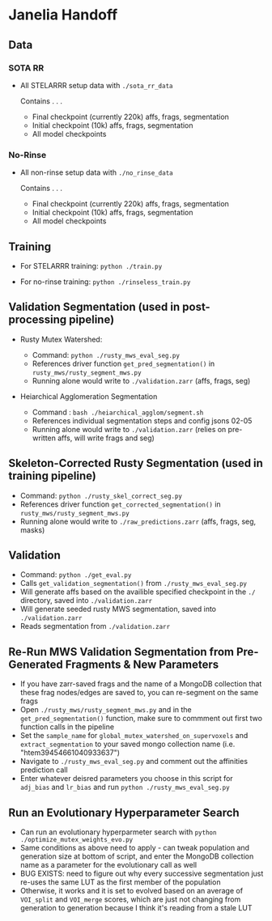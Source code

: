 # Janelia Handoff


## Data

### SOTA RR

- All STELARRR setup data with `./sota_rr_data`

    Contains . . .
    - Final checkpoint (currently 220k) affs, frags, segmentation 
    - Initial checkpoint (10k) affs, frags, segmentation
    - All model checkpoints

### No-Rinse

- All non-rinse setup data with `./no_rinse_data`

    Contains . . .
    - Final checkpoint (currently 220k) affs, frags, segmentation 
    - Initial checkpoint (10k) affs, frags, segmentation
    - All model checkpoints


## Training

- For STELARRR training: `python ./train.py`

- For no-rinse training: `python ./rinseless_train.py`

## Validation Segmentation (used in post-processing pipeline)

- Rusty Mutex Watershed:
    - Command: `python ./rusty_mws_eval_seg.py`
    - References driver function `get_pred_segmentation()` in `rusty_mws/rusty_segment_mws.py`
    - Running alone would write to `./validation.zarr` (affs, frags, seg)

- Heiarchical Agglomeration Segmentation
    - Command : `bash ./heiarchical_agglom/segment.sh`
    - References individual segmentation steps and config jsons 02-05
    - Running alone would write to `./validation.zarr` (relies on pre-written affs, will write frags and seg)


## Skeleton-Corrected Rusty Segmentation (used in training pipeline)

- Command: `python ./rusty_skel_correct_seg.py`
- References driver function `get_corrected_segmentation()` in `rusty_mws/rusty_segment_mws.py`
- Running alone would write to `./raw_predictions.zarr` (affs, frags, seg, masks)

## Validation

- Command: `python ./get_eval.py`
- Calls `get_validation_segmentation()` from `./rusty_mws_eval_seg.py`
- Will generate affs based on the availible specified checkpoint in the `./` directory, saved into `./validation.zarr`
- Will generate seeded rusty MWS segmentation, saved into `./validation.zarr`
- Reads segmentation from `./validation.zarr`

## Re-Run MWS Validation Segmentation from Pre-Generated Fragments & New Parameters

- If you have zarr-saved frags and the name of a MongoDB collection that these frag nodes/edges are saved to, you can re-segment on the same frags
- Open `./rusty_mws/rusty_segment_mws.py` and in the `get_pred_segmentation()` function, make sure to commment out first two function calls in the pipeline
- Set the `sample_name` for `global_mutex_watershed_on_supervoxels` and `extract_segmentation` to your saved mongo collection name (i.e. "htem39454661040933637")
- Navigate to `./rusty_mws_eval_seg.py` and comment out the affinities prediction call
- Enter whatever deisred parameters you choose in this script for `adj_bias` and `lr_bias` and run `python ./rusty_mws_eval_seg.py`

## Run an Evolutionary Hyperparameter Search

- Can run an evolutionary hyperparmeter search with `python ./optimize_mutex_weights_evo.py`
- Same conditions as above need to apply - can tweak population and generation size at bottom of script, and enter the MongoDB collection name as a parameter for the evolutionary call as well
- BUG EXISTS: need to figure out why every successive segmentation just re-uses the same LUT as the first member of the population
- Otherwise, it works and it is set to evolved based on an average of `VOI_split` and `VOI_merge` scores, which are just not changing from generation to generation because I think it's reading from a stale LUT